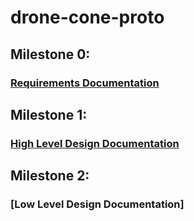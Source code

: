 # drone-cone-proto

## Milestone 0:
### [Requirements Documentation](https://github.com/pharrison31415/drone-cone-proto/blob/main/formatted_requirements.md)

## Milestone 1:
### [High Level Design Documentation](https://github.com/pharrison31415/drone-cone-proto/blob/main/HighLevelDesing.md)

## Milestone 2:
### [Low Level Design Documentation]
